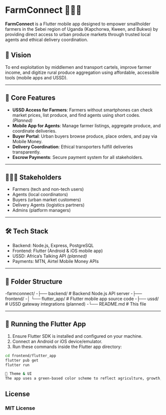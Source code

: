 # FarmConnect 🥔📱🚛

**FarmConnect** is a Flutter mobile app designed to empower smallholder farmers in the Sebei region of Uganda (Kapchorwa, Kween, and Bukwo) by providing direct access to urban produce markets through trusted local agents and ethical delivery coordination.

## 🚀 Vision

To end exploitation by middlemen and transport cartels, improve farmer income, and digitize rural produce aggregation using affordable, accessible tools (mobile apps and USSD).

---

## 📱 Core Features

- **USSD Access for Farmers**: Farmers without smartphones can check market prices, list produce, and find agents using short codes. *(Planned)*
- **Mobile App for Agents**: Manage farmer listings, aggregate produce, and coordinate deliveries.
- **Buyer Portal**: Urban buyers browse produce, place orders, and pay via Mobile Money.
- **Delivery Coordination**: Ethical transporters fulfill deliveries transparently.
- **Escrow Payments**: Secure payment system for all stakeholders.

---

## 🧑‍🤝‍🧑 Stakeholders

- Farmers (tech and non-tech users)
- Agents (local coordinators)
- Buyers (urban market customers)
- Delivery Agents (logistics partners)
- Admins (platform managers)

---

## 🛠 Tech Stack

- Backend: Node.js, Express, PostgreSQL
- Frontend: Flutter (Android & iOS mobile app)
- USSD: Africa’s Talking API *(planned)*
- Payments: MTN, Airtel Mobile Money APIs

---

## 📂 Folder Structure

-farmconnect/
-├── backend/ # Backend Node.js API server
-├── frontend/
-│ └── flutter_app/ # Flutter mobile app source code
-├── ussd/ # USSD gateway integrations (planned)
-└── README.md # This file


---

## 📲 Running the Flutter App

1. Ensure Flutter SDK is installed and configured on your machine.
2. Connect an Android or iOS device/emulator.
3. Run these commands inside the Flutter app directory:

```bash
cd frontend/flutter_app
flutter pub get
flutter run

🎨 Theme & UI
The app uses a green-based color scheme to reflect agriculture, growth, and trust, creating a fresh and welcoming user experience.
```

## License
### MIT License